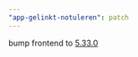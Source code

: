 ```yaml
---
"app-gelinkt-notuleren": patch
---
```


bump frontend to [5.33.0](https://github.com/lblod/frontend-gelinkt-notuleren/releases/tag/v5.33.0)

